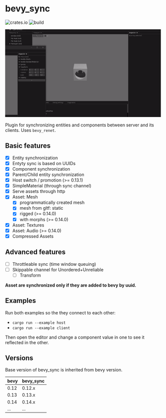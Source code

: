 # bevy_sync

![crates.io](https://img.shields.io/crates/v/bevy_sync)
![build](https://github.com/raffaeleragni/bevy_sync/actions/workflows/build.yml/badge.svg)

![Sync](docs/sync.gif)

Plugin for synchronizing entities and components between server and its clients.
Uses `bevy_renet`.

## Basic features

- [X] Entity synchronization
- [X] Entyty sync is based on UUIDs
- [X] Component synchronization
- [X] Parent/Child entity synchronization
- [X] Host switch / promotion (>= 0.13.1)
- [X] SimpleMaterial (through sync channel)
- [X] Serve assets through http
- [X] Asset: Mesh
  - [X] programmatically created mesh
  - [X] mesh from gltf: static
  - [X] rigged (>= 0.14.0)
  - [X] with morphs (>= 0.14.0)
- [X] Asset: Textures
- [X] Asset: Audio (>= 0.14.0)
- [X] Compressed Assets

## Advanced features

- [ ] Throttleable sync (time window queuing)
- [ ] Skippable channel for Unordered+Unreliable
  - [ ] Transform

**Asset are synchronized only if they are added to bevy by uuid.**

## Examples

Run both examples so the they connect to each other:

- `cargo run --example host`
- `cargo run --example client`

Then open the editor and change a component value in one to see it reflected in the other.

## Versions

Base version of bevy_sync is inherited from bevy version.

| bevy | bevy_sync |
| ---- | --------- |
| 0.12 | 0.12.x    |
| 0.13 | 0.13.x    |
| 0.14 | 0.14.x    |
| ...  | ...       |

